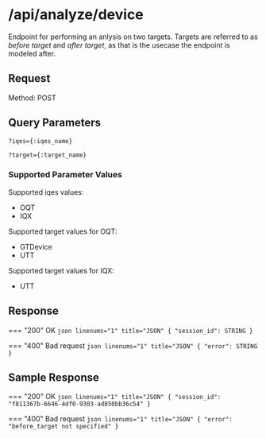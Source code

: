 # /api/analyze/device

Endpoint for performing an anlysis on two targets.
Targets are referred to as _before target_ and _after target_,
as that is the usecase the endpoint is modeled after.


## Request

Method: POST


## Query Parameters

`?iqes={:iqes_name}`

`?target={:target_name}`


### Supported Parameter Values
Supported iqes values:

* OQT
* IQX

Supported target values for OQT:

* GTDevice
* UTT

Supported target values for IQX:

* UTT


## Response

=== "200"
    OK
    ``` json linenums="1" title="JSON"
    {
        "session_id": STRING
    }
    ```

=== "400"
    Bad request
    ``` json linenums="1" title="JSON"
    {
        "error": STRING
    }
    ```


## Sample Response

=== "200"
    OK
    ``` json linenums="1" title="JSON"
    {
	    "session_id": "f811367b-6646-4df0-9303-ad850bb36c54"
    }
    ```

=== "400"
    Bad request
    ``` json linenums="1" title="JSON"
    {
        "error":  "before_target not specified"
    }
    ```
